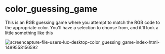 # color_guessing_game
This is an RGB guessing game where you attempt to match the RGB code to the appropriate color. You'll have a selection to choose from, and it'll look a little something like this

![screencapture-file-users-luc-desktop-color_guessing_game-index-html-1499558156592](https://user-images.githubusercontent.com/22529445/27990043-da2d7c1c-63fe-11e7-8052-46e1a5aa44c7.png)
